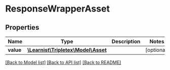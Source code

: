 # ResponseWrapperAsset

## Properties
Name | Type | Description | Notes
------------ | ------------- | ------------- | -------------
**value** | [**\Learnist\Tripletex\Model\Asset**](Asset.md) |  | [optional] 

[[Back to Model list]](../../README.md#documentation-for-models) [[Back to API list]](../../README.md#documentation-for-api-endpoints) [[Back to README]](../../README.md)


